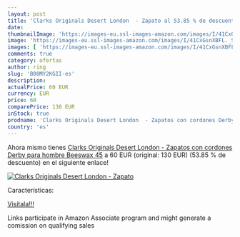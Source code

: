 ```yaml
---
layout: post
title: 'Clarks Originals Desert London  - Zapato al 53.85 % de descuento'
date: 
thumbnailImage: 'https://images-eu.ssl-images-amazon.com/images/I/41CxGsnXBFL._SL200_.jpg'
image: 'https://images-eu.ssl-images-amazon.com/images/I/41CxGsnXBFL._SL200_.jpg'
images: [ 'https://images-eu.ssl-images-amazon.com/images/I/41CxGsnXBFL._SL200_.jpg' ]
comments: true
category: ofertas
author: ring
slug: 'B00MY2KGII-es'
description:
actualPrice: 60 EUR
currency: EUR
price: 60
comparePrice: 130 EUR
inStock: true
prodname: 'Clarks Originals Desert London  - Zapatos con cordones Derby para hombre  Beeswax  45'
country: 'es'
---
```


Ahora mismo tienes [Clarks Originals Desert London  - Zapatos con cordones Derby para hombre  Beeswax  45](https://www.amazon.es/dp/B00MY2KGII/?tag=tolees-21) a 60 EUR (original: 130 EUR) (53.85 %  de descuento) en el siguiente enlace!

[![Clarks Originals Desert London  - Zapato](https://images-eu.ssl-images-amazon.com/images/I/41CxGsnXBFL._SL200_.jpg)](https://www.amazon.es/dp/B00MY2KGII/?tag=tolees-21)

Características:


[Visítala!!!](https://www.amazon.es/dp/B00MY2KGII/?tag=tolees-21)

Links participate in Amazon Associate program and might generate a comission on qualifying sales
